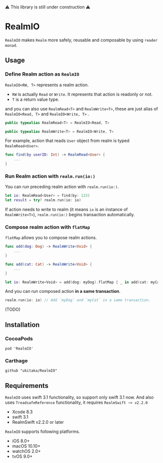 
⚠️ This library is still under construction ⚠️

# RealmIO

`RealmIO` makes `Realm` more safely, reusable and composable by using `reader monad`.

## Usage

### Define Realm action as `RealmIO`

`RealmIO<RW, T>` represents a realm action.

+ `RW` is actually `Read` or `Write`. It represents that action is readonly or not.
+ `T` is a return value type.

and you can also use `RealmRead<T>` and `RealmWrite<T>`, these are just alias of `RealmIO<Read, T>` and `RealmIO<Write, T>` .

```swift
public typealias RealmRead<T> = RealmIO<Read, T>

public typealias RealmWrite<T> = RealmIO<Write, T>
```

For example, action that reads `User` object from realm is typed `RealmRead<User>`.

```swift
func find(by userID: Int) -> RealmRead<User> {
    ...
}
```

### Run Realm action with `realm.run(io:)`

You can run preceding realm action with `realm.run(io:)`.

```swift
let io: RealmRead<User> = find(by: 123)
let result = try? realm.run(io: io)
```

If action needs to write to realm (it means `io` is an instance of `RealmWrite<T>`),
`realm.run(io:)` begins transaction automatically.

### Compose realm action with `flatMap`

`flatMap` allows you to compose realm actions.

```swift
func add(dog: Dog) -> RealmWrite<Void> {
    ...
}

func add(cat: Cat) -> RealmWrite<Void> {
    ...
}

let io: RealmWrite<Void> = add(dog: myDog).flatMap { _ in add(cat: myCat) }
```

And you can run composed action **in a same transaction**.

```swift
realm.run(io: io) // Add `myDog` and `myCat` in a same transaction.
```

(TODO)


## Installation

### CocoaPods

```
pod 'RealmIO'
```

### Carthage

```
github "ukitaka/RealmIO"
```

## Requirements

`RealmIO` uses swift 3.1 functionality, so support only swift 3.1 now.
And also uses `TreadsafeReference` functionality, it requires `RealmSwift ~> v2.2.0`

+ Xcode 8.3
+ swift 3.1
+ RealmSwift v2.2.0 or later

`RealmIO` supports following platforms.

+ iOS 8.0+
+ macOS 10.10+
+ watchOS 2.0+
+ tvOS 9.0+

